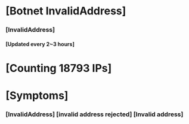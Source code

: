 # [Botnet InvalidAddress]
### [InvalidAddress]
#### [Updated every 2~3 hours]

# [Counting 18793 IPs]

# [Symptoms] 

###   [InvalidAddress] [invalid address rejected] [Invalid address]
